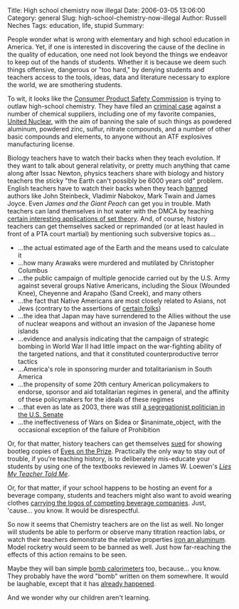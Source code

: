 Title: High school chemistry now illegal
Date: 2006-03-05 13:06:00
Category: general
Slug: high-school-chemistry-now-illegal
Author: Russell Neches
Tags: education, life, stupid
Summary: 


People wonder what is wrong with elementary and high school education in
America. Yet, if one is interested in discovering the cause of the
decline in the quality of education, one need not look beyond the things
we endeavor to keep out of the hands of students. Whether it is because
we deem such things offensive, dangerous or "too hard," by denying
students and teachers access to the tools, ideas, data and literature
necessary to explore the world, we are smothering students.

To wit, it looks like the [Consumer Product Safety
Commission](http://www.cpsc.gov/) is trying to outlaw high-school
chemistry. They have filed an [criminal
case](http://www.unitednuclear.com/legalaction.htm) against a number of
chemical suppliers, including one of my favorite companies, [United
Nuclear](http://www.unitednuclear.com), with the aim of banning the sale
of such things as powdered aluminum, powdered zinc, sulfur, nitrate
compounds, and a number of other basic compounds and elements, to anyone
without an ATF explosives manufacturing license.

Biology teachers have to watch their backs when they teach evolution. If
they want to talk about general relativity, or pretty much anything that
came along after Issac Newton, physics teachers share with biology and
history teachers the sticky "the Earth can't possibly be 6000 years old"
problem. English teachers have to watch their backs when they teach
[banned](http://www.cs.cmu.edu/People/spok/most-banned.html) authors
like John Steinbeck, Vladimir Nabokov, Mark Twain and James Joyce. Even
*James and the Giant Peach* can get you in trouble. Math teachers can
land themselves in hot water with the DMCA by teaching [certain
interesting applications of set
theory](http://www.cs.cmu.edu/~dst/DeCSS/Gallery/hannum-pal.html). And,
of course, history teachers can get themselves sacked or reprimanded (or
at least hauled in front of a PTA court martial) by mentioning such
subversive topics as...

-   ...the actual estimated age of the Earth and the means used to
    calculate it
-   ...how many Arawaks were murdered and mutilated by Christopher
    Columbus
-   ...the public campaign of multiple genocide carried out by the U.S.
    Army against several groups Native Americans, including the Sioux
    (Wounded Knee), Cheyenne and Arapaho (Sand Creek), and many others
-   ...the fact that Native Americans are most closely related to
    Asians, not Jews (contrary to the assertions of [certain
    folks](http://en.wikipedia.org/wiki/Church_of_latter_day_saints))
-   ...the idea that Japan may have surrendered to the Allies without
    the use of nuclear weapons and without an invasion of the Japanese
    home islands
-   ...evidence and analysis indicating that the campaign of strategic
    bombing in World War II had little impact on the war-fighting
    ability of the targeted nations, and that it constituted
    counterproductive terror tactics
-   ...America's role in sponsoring murder and totalitarianism in South
    America
-   ...the propensity of some 20th century American policymakers to
    endorse, sponsor and aid totalitarian regimes in general, and the
    affinity of these policymakers for the ideals of these regimes
-   ...that even as late as 2003, there was still [a segregationist
    politician in the U.S.
    Senate](http://en.wikipedia.org/wiki/Strom_Thurmond)
-   ...the ineffectiveness of Wars on \$idea or \$inanimate\_object,
    with the occasional exception of the failure of Prohibition

Or, for that matter, history teachers can get themselves
[sued](http://www.downhillbattle.org/eyes/) for showing bootleg copies
of [Eyes on the Prize](http://pbsvideodb.pbs.org/resources/eyes/).
Practically the only way to stay out of trouble, if you're teaching
history, is to deliberately mis-educate your students by using one of
the textbooks reviewed in James W. Loewen's *[Lies My Teacher Told
Me](http://www.uvm.edu/~jloewen/liesmyteachertoldme/liesmyteacher.html)*.

Or, for that matter, if your school happens to be hosting an event for a
beverage company, students and teachers might also want to avoid wearing
clothes [carrying the logos of competing beverage
companies](http://www.fadetoblack.com/sellingout/). Just, 'cause... you
know. It would be disrespectful.

So now it seems that Chemistry teachers are on the list as well. No
longer will students be able to perform or observe many titration
reaction labs, or watch their teachers demonstrate the relative
properties [iron an aluminum](http://en.wikipedia.org/wiki/Thermite).
Model rocketry would seem to be banned as well. Just how far-reaching
the effects of this action remains to be seen.

Maybe they will ban simple [bomb
calorimeters](http://scitoys.com/scitoys/scitoys/echem/echem.html#bomb)
too, because... you know. They probably have the word "bomb" written on
them somewhere. It would be laughable, except that it has [already
happened](http://www.scitoys.com/scitoys/scitoys/echem/police_report.html).

And we wonder why our children aren't learning.
